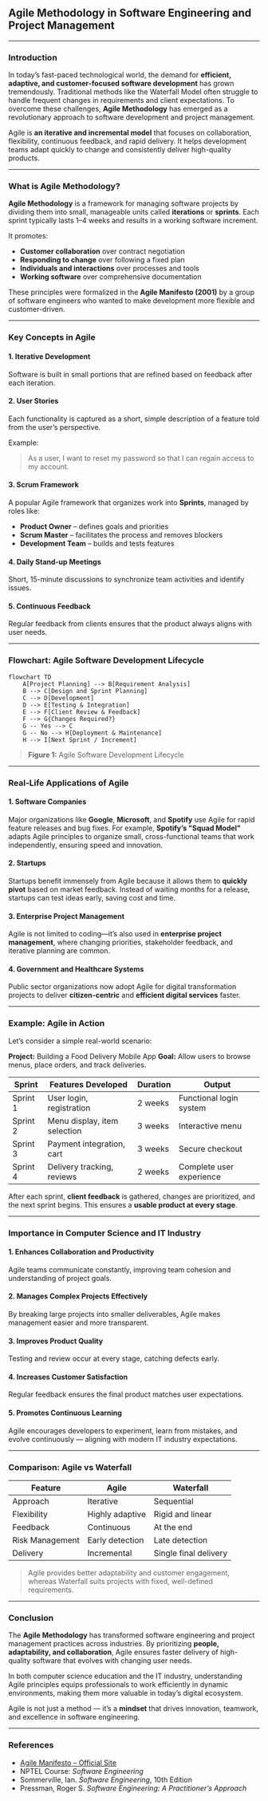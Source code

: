##  Agile Methodology in Software Engineering and Project Management

---

###  Introduction

In today’s fast-paced technological world, the demand for **efficient, adaptive, and customer-focused software development** has grown tremendously. Traditional methods like the Waterfall Model often struggle to handle frequent changes in requirements and client expectations.
To overcome these challenges, **Agile Methodology** has emerged as a revolutionary approach to software development and project management.

Agile is **an iterative and incremental model** that focuses on collaboration, flexibility, continuous feedback, and rapid delivery. It helps development teams adapt quickly to change and consistently deliver high-quality products.

---

###  What is Agile Methodology?

**Agile Methodology** is a framework for managing software projects by dividing them into small, manageable units called **iterations** or **sprints**. Each sprint typically lasts 1–4 weeks and results in a working software increment.

It promotes:

* **Customer collaboration** over contract negotiation
* **Responding to change** over following a fixed plan
* **Individuals and interactions** over processes and tools
* **Working software** over comprehensive documentation

These principles were formalized in the **Agile Manifesto (2001)** by a group of software engineers who wanted to make development more flexible and customer-driven.

---

###  Key Concepts in Agile

#### 1. **Iterative Development**

Software is built in small portions that are refined based on feedback after each iteration.

#### 2. **User Stories**

Each functionality is captured as a short, simple description of a feature told from the user’s perspective.

Example:

> As a user, I want to reset my password so that I can regain access to my account.

#### 3. **Scrum Framework**

A popular Agile framework that organizes work into **Sprints**, managed by roles like:

* **Product Owner** – defines goals and priorities
* **Scrum Master** – facilitates the process and removes blockers
* **Development Team** – builds and tests features

#### 4. **Daily Stand-up Meetings**

Short, 15-minute discussions to synchronize team activities and identify issues.

#### 5. **Continuous Feedback**

Regular feedback from clients ensures that the product always aligns with user needs.

---

###  Flowchart: Agile Software Development Lifecycle

```mermaid
flowchart TD
    A[Project Planning] --> B[Requirement Analysis]
    B --> C[Design and Sprint Planning]
    C --> D[Development]
    D --> E[Testing & Integration]
    E --> F[Client Review & Feedback]
    F --> G{Changes Required?}
    G -- Yes --> C
    G -- No --> H[Deployment & Maintenance]
    H --> I[Next Sprint / Increment]
```

> **Figure 1:** Agile Software Development Lifecycle

---

###  Real-Life Applications of Agile

#### 1. **Software Companies**

Major organizations like **Google**, **Microsoft**, and **Spotify** use Agile for rapid feature releases and bug fixes.
For example, **Spotify’s "Squad Model"** adapts Agile principles to organize small, cross-functional teams that work independently, ensuring speed and innovation.

#### 2. **Startups**

Startups benefit immensely from Agile because it allows them to **quickly pivot** based on market feedback.
Instead of waiting months for a release, startups can test ideas early, saving cost and time.

#### 3. **Enterprise Project Management**

Agile is not limited to coding—it’s also used in **enterprise project management**, where changing priorities, stakeholder feedback, and iterative planning are common.

#### 4. **Government and Healthcare Systems**

Public sector organizations now adopt Agile for digital transformation projects to deliver **citizen-centric** and **efficient digital services** faster.

---

###  Example: Agile in Action

Let’s consider a simple real-world scenario:

**Project:** Building a Food Delivery Mobile App 
**Goal:** Allow users to browse menus, place orders, and track deliveries.

| Sprint   | Features Developed           | Duration | Output                   |
| -------- | ---------------------------- | -------- | ------------------------ |
| Sprint 1 | User login, registration     | 2 weeks  | Functional login system  |
| Sprint 2 | Menu display, item selection | 3 weeks  | Interactive menu         |
| Sprint 3 | Payment integration, cart    | 3 weeks  | Secure checkout          |
| Sprint 4 | Delivery tracking, reviews   | 2 weeks  | Complete user experience |

After each sprint, **client feedback** is gathered, changes are prioritized, and the next sprint begins. This ensures a **usable product at every stage**.

---

###  Importance in Computer Science and IT Industry

#### 1. **Enhances Collaboration and Productivity**

Agile teams communicate constantly, improving team cohesion and understanding of project goals.

#### 2. **Manages Complex Projects Effectively**

By breaking large projects into smaller deliverables, Agile makes management easier and more transparent.

#### 3. **Improves Product Quality**

Testing and review occur at every stage, catching defects early.

#### 4. **Increases Customer Satisfaction**

Regular feedback ensures the final product matches user expectations.

#### 5. **Promotes Continuous Learning**

Agile encourages developers to experiment, learn from mistakes, and evolve continuously — aligning with modern IT industry expectations.

---

###  Comparison: Agile vs Waterfall

| Feature         | Agile           | Waterfall             |
| --------------- | --------------- | --------------------- |
| Approach        | Iterative       | Sequential            |
| Flexibility     | Highly adaptive | Rigid and linear      |
| Feedback        | Continuous      | At the end            |
| Risk Management | Early detection | Late detection        |
| Delivery        | Incremental     | Single final delivery |

> Agile provides better adaptability and customer engagement, whereas Waterfall suits projects with fixed, well-defined requirements.

---

###  Conclusion

The **Agile Methodology** has transformed software engineering and project management practices across industries. By prioritizing **people, adaptability, and collaboration**, Agile ensures faster delivery of high-quality software that evolves with changing user needs.

In both computer science education and the IT industry, understanding Agile principles equips professionals to work efficiently in dynamic environments, making them more valuable in today’s digital ecosystem.

Agile is not just a method — it’s a **mindset** that drives innovation, teamwork, and excellence in software engineering.

---

###  References

* [Agile Manifesto – Official Site](https://agilemanifesto.org/)
* NPTEL Course: *Software Engineering*
* Sommerville, Ian. *Software Engineering*, 10th Edition
* Pressman, Roger S. *Software Engineering: A Practitioner’s Approach*



